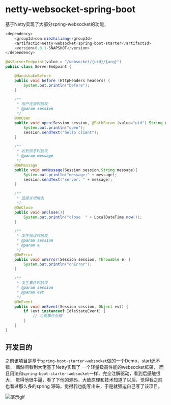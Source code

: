 # netty-websocket-spring-boot 
基于Netty实现了大部分spring-websocket的功能，

```java
<dependency>
    <groupId>com.niezhiliang</groupId>
    <artifactId>netty-websocket-spring-boot-starter</artifactId>
    <version>0.0.1-SNAPSHOT</version>
</dependency>
```

```java
@WsServerEndpoint(value = "/websocket/{uid}/{arg}")
public class ServerEndpoint {

    @HandshakeBefore
    public void before (HttpHeaders headers) {
        System.out.println("before");
    }

    /**
     * 用户连接时触发
     * @param session
     */
    @OnOpen
    public void open(Session session, @PathParam (value="uid") String uid, @PathParam String arg){
        System.out.println("open");
        session.sendText("hello client");
    }

    /**
     * 收到信息时触发
     * @param message
     */
    @OnMessage
    public void onMessage(Session session,String message){
        System.out.println("message:" + message);
        session.sendText("server: " + message);
    }

    /**
     * 连接关闭触发
     */
    @OnClose
    public void onClose(){
        System.out.println("close  " + LocalDateTime.now());
    }

    /**
     * 发生错误时触发
     * @param session
     * @param e
     */
    @OnError
    public void onError(Session session, Throwable e) {
        System.out.println("onError");
    }

    /**
     * 发生事件时触发
     * @param session
     * @param evt
     */
    @OnEvent
    public void onEvent(Session session, Object evt) {
        if (evt instanceof IdleStateEvent) {
            // 心跳事件处理
        }
    }
}
```

## 开发目的

之前该项目是基于`spring-boot-starter-websocket`做的一个Demo，start还不错，
偶然间看到大佬基于Netty实现了 一个轻量级高性能的websocket框架，
而且用法和`spring-boot-starter-websocket`一样，完全注解驱动，看到后感触很大，
觉得他很牛逼，看了下他的源码，大致原理和技术知道了以后，觉得我之前也看过那么多的spring
源码，觉得我也能写出来，于是就强迫自己写了该项目。


![演示gif](https://suyu-img.oss-cn-shenzhen.aliyuncs.com/demo.gif)

